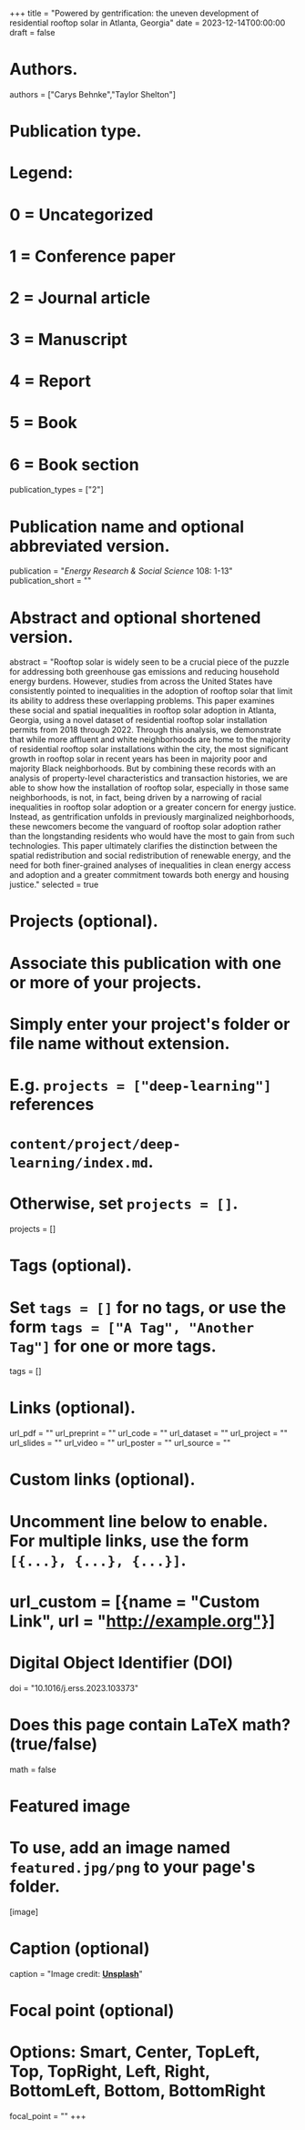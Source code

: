 +++
title = "Powered by gentrification: the uneven development of residential rooftop solar in Atlanta, Georgia"
date = 2023-12-14T00:00:00
draft = false

# Authors.
authors = ["Carys Behnke","Taylor Shelton"]

# Publication type.
# Legend:
# 0 = Uncategorized
# 1 = Conference paper
# 2 = Journal article
# 3 = Manuscript
# 4 = Report
# 5 = Book
# 6 = Book section
publication_types = ["2"]

# Publication name and optional abbreviated version.
publication = "_Energy Research & Social Science_ 108: 1-13"
publication_short = ""

# Abstract and optional shortened version.
abstract = "Rooftop solar is widely seen to be a crucial piece of the puzzle for addressing both greenhouse gas emissions and reducing household energy burdens. However, studies from across the United States have consistently pointed to inequalities in the adoption of rooftop solar that limit its ability to address these overlapping problems. This paper examines these social and spatial inequalities in rooftop solar adoption in Atlanta, Georgia, using a novel dataset of residential rooftop solar installation permits from 2018 through 2022. Through this analysis, we demonstrate that while more affluent and white neighborhoods are home to the majority of residential rooftop solar installations within the city, the most significant growth in rooftop solar in recent years has been in majority poor and majority Black neighborhoods. But by combining these records with an analysis of property-level characteristics and transaction histories, we are able to show how the installation of rooftop solar, especially in those same neighborhoods, is not, in fact, being driven by a narrowing of racial inequalities in rooftop solar adoption or a greater concern for energy justice. Instead, as gentrification unfolds in previously marginalized neighborhoods, these newcomers become the vanguard of rooftop solar adoption rather than the longstanding residents who would have the most to gain from such technologies. This paper ultimately clarifies the distinction between the spatial redistribution and social redistribution of renewable energy, and the need for both finer-grained analyses of inequalities in clean energy access and adoption and a greater commitment towards both energy and housing justice."
selected = true

# Projects (optional).
#   Associate this publication with one or more of your projects.
#   Simply enter your project's folder or file name without extension.
#   E.g. `projects = ["deep-learning"]` references 
#   `content/project/deep-learning/index.md`.
#   Otherwise, set `projects = []`.
projects = []

# Tags (optional).
#   Set `tags = []` for no tags, or use the form `tags = ["A Tag", "Another Tag"]` for one or more tags.
tags = []

# Links (optional).
url_pdf = ""
url_preprint = ""
url_code = ""
url_dataset = ""
url_project = ""
url_slides = ""
url_video = ""
url_poster = ""
url_source = ""

# Custom links (optional).
#   Uncomment line below to enable. For multiple links, use the form `[{...}, {...}, {...}]`.
# url_custom = [{name = "Custom Link", url = "http://example.org"}]

# Digital Object Identifier (DOI)
doi = "10.1016/j.erss.2023.103373"

# Does this page contain LaTeX math? (true/false)
math = false

# Featured image
# To use, add an image named `featured.jpg/png` to your page's folder. 
[image]
  # Caption (optional)
  caption = "Image credit: [**Unsplash**](https://unsplash.com/photos/pLCdAaMFLTE)"

  # Focal point (optional)
  # Options: Smart, Center, TopLeft, Top, TopRight, Left, Right, BottomLeft, Bottom, BottomRight
  focal_point = ""
+++

